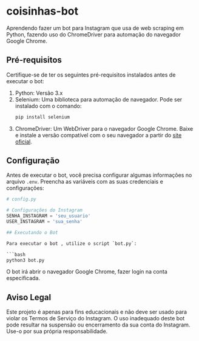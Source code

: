 # coisinhas-bot
Aprendendo fazer um bot para Instagram que usa de web scraping em Python, fazendo uso do ChromeDriver para automação do navegador Google Chrome.

## Pré-requisitos

Certifique-se de ter os seguintes pré-requisitos instalados antes de executar o bot:

1. Python: Versão 3.x
2. Selenium: Uma biblioteca para automação de navegador. Pode ser instalado com o comando:
   ```bash
   pip install selenium
   ```
3. ChromeDriver: Um WebDriver para o navegador Google Chrome. Baixe e instale a versão compatível com o seu navegador a partir do [site oficial](https://sites.google.com/a/chromium.org/chromedriver/).

## Configuração

Antes de executar o bot, você precisa configurar algumas informações no arquivo `.env`. Preencha as variáveis com as suas credenciais e configurações:

```python
# config.py

# Configurações do Instagram
SENHA_INSTAGRAM = 'seu_usuario'
USER_INSTAGRAM = 'sua_senha'

## Executando o Bot

Para executar o bot , utilize o script `bot.py`:

```bash
python3 bot.py
```

O bot irá abrir o navegador Google Chrome, fazer login na conta especificada.

## Aviso Legal

Este projeto é apenas para fins educacionais e não deve ser usado para violar os Termos de Serviço do Instagram. O uso inadequado deste bot pode resultar na suspensão ou encerramento da sua conta do Instagram. Use-o por sua própria responsabilidade.
